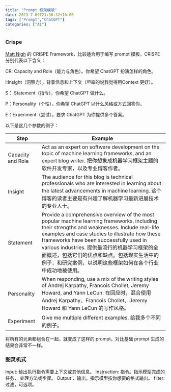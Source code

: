 ```yaml
---
title: "Prompt 框架模版"
date: 2023-7-09T21:30:32+10:00
tags: ["Prompt","ChatGPT"]
categories: ["AI"]
---
```


### Crispe

[Matt Nigh](https://link.juejin.cn/?target=https%3A%2F%2Fgithub.com%2Fmattnigh%2FChatGPT3-Free-Prompt-List) 的 CRISPE Framework，比较适合用于编写 prompt 模板。CRISPE 分别代表以下含义：

CR: Capacity and Role（能力与角色）。你希望 ChatGPT 扮演怎样的角色。

I:Insight（洞察力），背景信息和上下文（坦率的说我觉得用Context 更好）。

S： Statement（指令），你希望 ChatGPT 做什么。

P：Personality（个性），你希望 ChatGPT 以什么风格或方式回答你。

E：Experiment（尝试），要求 ChatGPT 为你提供多个答案。

 以下是这几个参数的例子：

 | Step          | Example |       
|---------------|--------------|
| Capacity and Role | Act as an expert on software development on the topic of machine learning frameworks, and an expert blog writer. 把你想象成机器学习框架主题的软件开发专家，以及专业博客作者。 |
| Insight       | The audience for this blog is technical professionals who are interested in learning about the latest advancements in machine learning. 这个博客的读者主要是有兴趣了解机器学习最新进展技术的专业人士。 |
| Statement     | Provide a comprehensive overview of the most popular machine learning frameworks, including their strengths and weaknesses. Include real-life examples and case studies to illustrate how these frameworks have been successfully used in various industries. 提供最流行的机器学习框架的全面概述，包括它们的优点和缺点。包括现实生活中的例子，和研究案例，以说明这些框架如何在各个行业中成功地被使用。 |
| Personality   | When responding, use a mix of the writing styles of Andrej Karpathy, Francois Chollet, Jeremy Howard, and Yann LeCun. 在回应时，混合使用 Andrej Karpathy、Francois Chollet、Jeremy Howard 和 Yann LeCun 的写作风格。 |
| Experiment    | Give me multiple different examples. 给我多个不同的例子。|
 
 将所有的元素都组合在一起，就变成了这样的 prompt，对比基础 prompt 生成的结果会非常不一样。
 
### 图灵机式

Input: 给出执行指令需要上下文或其他信息。
Instruction: 指令。指示模型完成的任务， 处理方法或步骤。
Output： 输出。指示模型按你想要的格式输出。
filter: 过滤，可选项。




